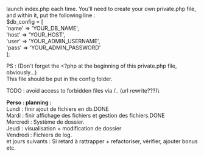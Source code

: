 launch index.php each time.
You'll need to create your own private.php file, and within it,
 put the following line : <br>$db_config = [<br>
                            'name' => 'YOUR_DB_NAME',<br>
                            'host' => 'YOUR_HOST',<br>
                            'user' => 'YOUR_ADMIN_USERNAME',<br>
                            'pass' => 'YOUR_ADMIN_PASSWORD'<br>
                        ];

PS : (Don't forget the <?php at the beginning of this private.php file, obviously...)
<br>This file should be put in the config folder. 

TODO : avoid access to forbidden files via /.. (url rewrite???)\


<b>Perso : planning : </b><br>
Lundi : finir ajout de fichiers en db.DONE<br>
Mardi : finir affichage des fichiers et gestion des fichiers.DONE<br>
Mercredi : Système de dossier.<br>
Jeudi : visualisation + modification de dossier<br>
Vendredi : Fichiers de log.<br>
et jours suivants : Si retard à rattrapper + refactoriser, vérifier, 
ajouter bonus etc.